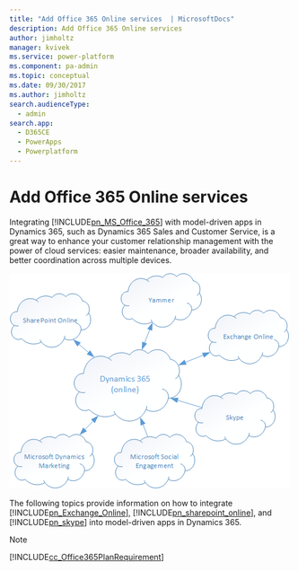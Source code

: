 ```yaml
---
title: "Add Office 365 Online services  | MicrosoftDocs"
description: Add Office 365 Online services
author: jimholtz
manager: kvivek
ms.service: power-platform
ms.component: pa-admin
ms.topic: conceptual
ms.date: 09/30/2017
ms.author: jimholtz
search.audienceType: 
  - admin
search.app: 
  - D365CE
  - PowerApps
  - Powerplatform
---
```

# Add Office 365 Online services
Integrating [!INCLUDE[pn_MS_Office_365](../includes/pn-ms-office-365.md)] with model-driven apps in Dynamics 365, such as Dynamics 365 Sales and Customer Service, is a great way to enhance your customer relationship management with the power of cloud services: easier maintenance, broader availability, and better coordination across multiple devices.  
  
 ![Office 365 Services](../admin/media/office365services.png "Office 365 Services")  
  
 The following topics provide information on how to integrate [!INCLUDE[pn_Exchange_Online](../includes/pn-exchange-online.md)], [!INCLUDE[pn_sharepoint_online](../includes/pn-sharepoint-online.md)], and [!INCLUDE[pn_skype](../includes/pn-skype.md)] into model-driven apps in Dynamics 365.  
  
> [!NOTE]
> [!INCLUDE[cc_Office365PlanRequirement](../includes/cc-office365planrequirement.md)]  
 
